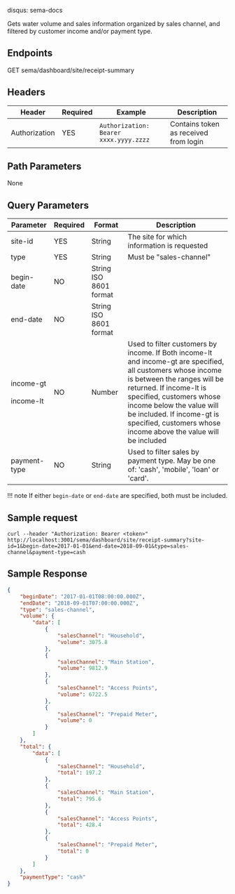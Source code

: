 disqus: sema-docs

Gets water volume and sales information  organized by sales channel, and filtered by customer income and/or payment type.

## Endpoints

<span class="status-macro aui-lozenge conf-macro output-inline get-method">GET</span> sema/dashboard/site/receipt-summary

## Headers
| Header | Required | Example | Description
| ------ | -------- | ------- | -----------
| Authorization | YES | `Authorization: Bearer xxxx.yyyy.zzzz` | Contains token as received from login

## Path Parameters
None

## Query Parameters
| Parameter | Required | Format	| Description
| --------- | -------- | ------ | -----------
| site-id | YES | String | The site for which information is requested
| type | YES | String | Must be "sales-channel"
| begin-date | NO | String ISO 8601 format
| end-date | NO	| String ISO 8601 format
| income-gt<br><br>income-lt | NO | Number | Used to filter customers by income. If Both income-lt and income-gt are specified, all customers whose income is between the ranges will be returned. If income-lt is specified, customers whose income below the value will be included. If income-gt is specified, customers whose income above the value will be included
| payment-type | NO | String | Used to filter sales by payment type. May be one of: 'cash', 'mobile', 'loan' or 'card'.

!!! note
    If either `begin-date` or `end-date` are specified, both must be included.

## Sample request
```
curl --header "Authorization: Bearer <token>" http://localhost:3001/sema/dashboard/site/receipt-summary?site-id=1&begin-date=2017-01-01&end-date=2018-09-01&type=sales-channel&payment-type=cash
```

## Sample Response
```json
{
    "beginDate": "2017-01-01T08:00:00.000Z",
    "endDate": "2018-09-01T07:00:00.000Z",
    "type": "sales-channel",
    "volume": {
        "data": [
            {
                "salesChannel": "Household",
                "volume": 3075.8
            },
            {
                "salesChannel": "Main Station",
                "volume": 9812.9
            },
            {
                "salesChannel": "Access Points",
                "volume": 6722.5
            },
            {
                "salesChannel": "Prepaid Meter",
                "volume": 0
            }
        ]
    },
    "total": {
        "data": [
            {
                "salesChannel": "Household",
                "total": 197.2
            },
            {
                "salesChannel": "Main Station",
                "total": 795.6
            },
            {
                "salesChannel": "Access Points",
                "total": 428.4
            },
            {
                "salesChannel": "Prepaid Meter",
                "total": 0
            }
        ]
    },
    "paymentType": "cash"
}
```
